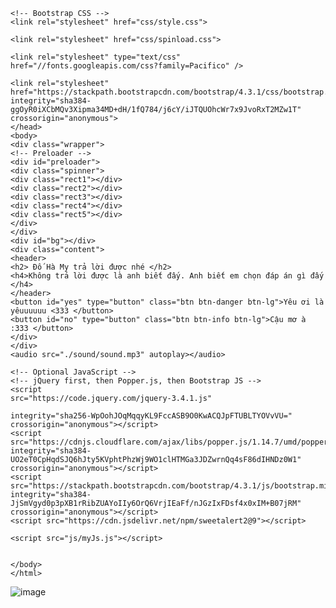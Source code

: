 <html lang="en">
	<head>
	<title>Crussssh</title>
	<!-- Required meta tags -->
	<meta charset="utf-8">
	<meta name="viewport" content="width=device-width, initial-scale=1, shrink-to-fit=no">
	
	<!-- Bootstrap CSS -->
	<link rel="stylesheet" href="css/style.css">

	<link rel="stylesheet" href="css/spinload.css">

	<link rel="stylesheet" type="text/css" href="//fonts.googleapis.com/css?family=Pacifico" />

	<link rel="stylesheet" href="https://stackpath.bootstrapcdn.com/bootstrap/4.3.1/css/bootstrap.min.css" integrity="sha384-ggOyR0iXCbMQv3Xipma34MD+dH/1fQ784/j6cY/iJTQUOhcWr7x9JvoRxT2MZw1T" crossorigin="anonymous">
	</head>
	<body>
	<div class="wrapper">
	<!-- Preloader -->
	<div id="preloader">
	<div class="spinner">
	<div class="rect1"></div>
	<div class="rect2"></div>
	<div class="rect3"></div>
	<div class="rect4"></div>
	<div class="rect5"></div>
	</div>
	</div>
	<div id="bg"></div>
	<div class="content">
	<header>
	<h2> Đố Hà My trả lời được nhé </h2>
	<h4>Không trả lời được là anh biết đấy. Anh biết em chọn đáp án gì đấy </h4>
	</header>
	<button id="yes" type="button" class="btn btn-danger btn-lg">Yêu ơi là yêuuuuuu <333 </button>
	<button id="no" type="button" class="btn btn-info btn-lg">Cậu mơ à :333 </button>
	</div>
	</div>
	<audio src="./sound/sound.mp3" autoplay></audio>

	<!-- Optional JavaScript -->
	<!-- jQuery first, then Popper.js, then Bootstrap JS -->
	<script
	src="https://code.jquery.com/jquery-3.4.1.js"

	integrity="sha256-WpOohJOqMqqyKL9FccASB9O0KwACQJpFTUBLTYOVvVU="
	crossorigin="anonymous"></script>
	<script src="https://cdnjs.cloudflare.com/ajax/libs/popper.js/1.14.7/umd/popper.min.js" integrity="sha384-UO2eT0CpHqdSJQ6hJty5KVphtPhzWj9WO1clHTMGa3JDZwrnQq4sF86dIHNDz0W1" crossorigin="anonymous"></script>
	<script src="https://stackpath.bootstrapcdn.com/bootstrap/4.3.1/js/bootstrap.min.js" integrity="sha384-JjSmVgyd0p3pXB1rRibZUAYoIIy6OrQ6VrjIEaFf/nJGzIxFDsf4x0xIM+B07jRM" crossorigin="anonymous"></script>
	<script src="https://cdn.jsdelivr.net/npm/sweetalert2@9"></script>

	<script src="js/myJs.js"></script>

	
	</body>
	</html>
![image](https://user-images.githubusercontent.com/87619797/126082285-11db6754-c3fd-4035-8aac-fa29210861bc.png)
